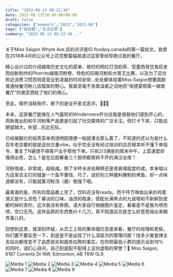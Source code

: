 ```yaml
---
title: "2023-06-13 08:22:38"
date: 2023-06-13T10:00:00+08:00
draft: false
categories: ["moments","2023","2023-06"]
tags: ["朋友圈","生活记录"]
summary: "2023-06-13 08:22:38..."
---
```


关于Miss Saigon Whyte Ave.店的点评是IG foodjoy.canada的第一篇帖文。我曾在2018年4月的公众号上花完整篇幅报道过这家曾经惊艳过我的餐厅。

精心设计过的介绍越南历史文化的菜单、彼时的网红灯泡奶茶、受墨西哥饮食启发而创新制作的Phorrito越南河粉卷、特色的巨碗河粉和大胃王比赛，以及为了迎合附近消费习惯而特意营业到凌晨的时间安排…处处都体现着Miss Saigon想要跳脱普通快餐河粉儿店框架的野心。我甚至毫不吝啬溢美之词地将“埃德蒙顿第一越南餐厅”的褒奖颁给了他们的用心。

至此，情怀消耗殆尽，剩下的是全开麦式恶评。🤗🤗🤗

本来，这家餐厅能够在人气最旺的Windermere开分店我是很替他们感到开心的，而新推出的和牛河粉等产品更是引起了社交媒体的广泛关注。但打卡下来，只能说期望越大，失望…无边无际。

已经被翻烂的纸质菜单用透明胶随便一粘就凑合那么着了，不知道的还以为是什么百年老店要的就是这份古董vibe。似乎完全没有经过培训的店员根本听不懂下单指令，重复了N遍恨不得客户出手帮他下单。只有2/3满座的周末中午，上菜速度却慢得出奇，怎么？是在后厨筹备三个厨师都周转不开的满汉全席？

河粉很咸，非常咸，超级咸。倒了半杯水进去稀释还是肾衰竭程度的咸。本来咱以为这家店主打的就是一个盐不要钱，巧了，说好的三种酱料腌制的烤鱼，却一点味道都没有，只能就着河粉汤（酱）勉强下咽。

最离谱的是，所有的菜品都上完了，饮料还没有ready。而千呼万唤始出来的鸡尾酒又是什么货色？寡淡的口味，油渍的瓶身，搭配长满黑点的九层塔和不新鲜到皮都朽掉的青柠。这次我没有修图，请大家自行根据图片鉴定，看看是不是我为喷而喷，空口无凭。这样品质的东西售价十几刀，真不知道店员是怎么好意思端出来糊弄事儿的。

回想到这里，我深刻怀疑，从员工上班的集体摆烂态度来看，餐厅的经理和老板，你们要不要反思一下，到底是不是出现了什么深层次的管理问题？找多少美食博主去站台都改变不了品质低劣和服务拉胯的事实。在你把最低小费的提示设到18%的同时，请扪心自问，自己到底配不配得上这份虚假的荣誉？
​
​📍 Miss Saigon, 6187 Currents Dr NW, Edmonton, AB T6W 0L9

![Media 1](/Moments/photos/2023-06-13/202306130822380.jpg)
![Media 2](/Moments/photos/2023-06-13/202306130822381.jpg)
![Media 3](/Moments/photos/2023-06-13/202306130822382.jpg)
![Media 4](/Moments/photos/2023-06-13/202306130822383.jpg)
![Media 5](/Moments/photos/2023-06-13/202306130822384.jpg)
![Media 6](/Moments/photos/2023-06-13/202306130822385.jpg)
![Media 7](/Moments/photos/2023-06-13/202306130822386.jpg)
![Media 8](/Moments/photos/2023-06-13/202306130822387.jpg)
![Media 9](/Moments/photos/2023-06-13/202306130822388.jpg)

